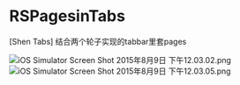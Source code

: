 # RSPagesinTabs
[Shen Tabs] 结合两个轮子实现的tabbar里套pages

![iOS Simulator Screen Shot 2015年8月9日 下午12.03.02.png](https://ooo.0o0.ooo/2015/08/09/55c6d39a57a10.png "iOS Simulator Screen Shot 2015年8月9日 下午12.03.02.png")
![iOS Simulator Screen Shot 2015年8月9日 下午12.03.05.png](https://ooo.0o0.ooo/2015/08/09/55c6d3a63d6f2.png "iOS Simulator Screen Shot 2015年8月9日 下午12.03.05.png")
